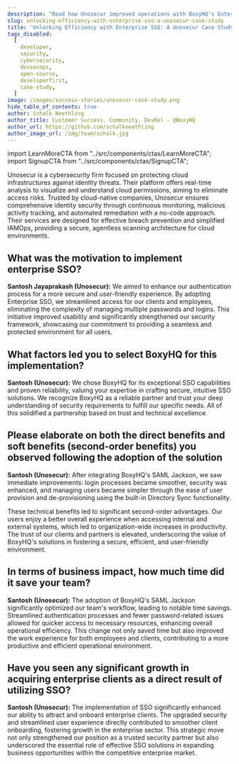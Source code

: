 ```yaml
---
description: "Read how Unosecur improved operations with BoxyHQ's Enterprise SSO, enhancing security and streamlining access in our case study."
slug: unlocking-efficiency-with-enterprise-sso-a-unosecur-case-study
title: 'Unlocking Efficiency with Enterprise SSO: A Unosecur Case Study'
tags_disabled:
  [
    developer,
    security,
    cybersecurity,
    devsecops,
    open-source,
    developerfirst,
    case-study,
  ]
image: /images/success-stories/unosecur-case-study.png
hide_table_of_contents: true
author: Schalk Neethling
author_title: Customer Success, Community, DevRel - @BoxyHQ
author_url: https://github.com/schalkneethling
author_image_url: /img/team/schalk.jpg
---
```


import LearnMoreCTA from "../src/components/ctas/LearnMoreCTA";
import SignupCTA from "../src/components/ctas/SignupCTA";

Unosecur is a cybersecurity firm focused on protecting cloud infrastructures against identity threats. Their platform offers real-time analysis to visualize and understand cloud permissions, aiming to eliminate access risks. Trusted by cloud-native companies, Unosecur ensures comprehensive identity security through continuous monitoring, malicious activity tracking, and automated remediation with a no-code approach. Their services are designed for effective breach prevention and simplified IAMOps, providing a secure, agentless scanning architecture for cloud environments.

<LearnMoreCTA label="Learn more about Unosecur" url="https://www.unosecur.com/" />

## What was the motivation to implement enterprise SSO?

**Santosh Jayaprakash (Unosecur):** We aimed to enhance our authentication process for a more secure and user-friendly experience. By adopting Enterprise SSO, we streamlined access for our clients and employees, eliminating the complexity of managing multiple passwords and logins. This initiative improved usability and significantly strengthened our security framework, showcasing our commitment to providing a seamless and protected environment for all users.

## What factors led you to select BoxyHQ for this implementation?

**Santosh (Unosecur):** We chose BoxyHQ for its exceptional SSO capabilities and proven reliability, valuing your expertise in crafting secure, intuitive SSO solutions. We recognize BoxyHQ as a reliable partner and trust your deep understanding of security requirements to fulfill our specific needs. All of this solidified a partnership based on trust and technical excellence.

## Please elaborate on both the direct benefits and soft benefits (second-order benefits) you observed following the adoption of the solution

**Santosh (Unosecur):** After integrating BoxyHQ's SAML Jackson, we saw immediate improvements: login processes became smoother, security was enhanced, and managing users became simpler through the ease of user provision and de-provisioning using the built-in Directory Sync functionality.

These technical benefits led to significant second-order advantages. Our users enjoy a better overall experience when accessing internal and external systems, which led to organization-wide increases in productivity. The trust of our clients and partners is elevated, underscoring the value of BoxyHQ's solutions in fostering a secure, efficient, and user-friendly environment.

<SignupCTA />

## In terms of business impact, how much time did it save your team?

**Santosh (Unosecur):** The adoption of BoxyHQ's SAML Jackson significantly optimized our team's workflow, leading to notable time savings. Streamlined authentication processes and fewer password-related issues allowed for quicker access to necessary resources, enhancing overall operational efficiency. This change not only saved time but also improved the work experience for both employees and clients, contributing to a more productive and efficient operational environment.

## Have you seen any significant growth in acquiring enterprise clients as a direct result of utilizing SSO?

**Santosh (Unosecur):** The implementation of SSO significantly enhanced our ability to attract and onboard enterprise clients. The upgraded security and streamlined user experience directly contributed to smoother client onboarding, fostering growth in the enterprise sector. This strategic move not only strengthened our position as a trusted security partner but also underscored the essential role of effective SSO solutions in expanding business opportunities within the competitive enterprise market.
